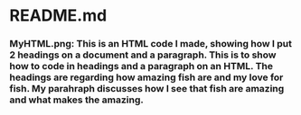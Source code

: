 # README.md
### MyHTML.png: This is an HTML code I made, showing how I put 2 headings on a document and a paragraph. This is to show how to code in headings and a paragraph on an HTML. The headings are regarding how amazing fish are and my love for fish. My parahraph discusses how I see that fish are amazing and what makes the amazing. 
